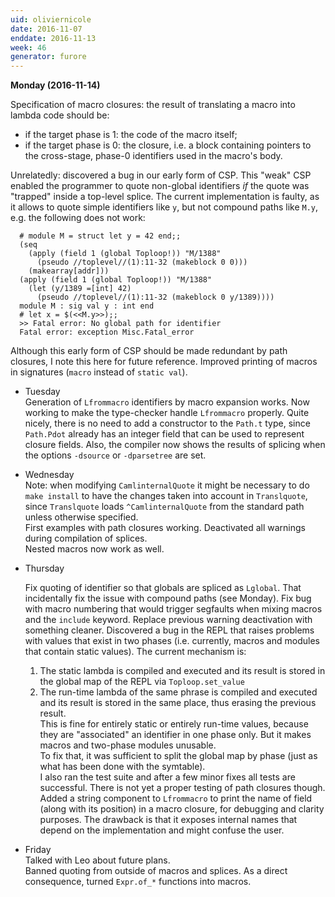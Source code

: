 ```yaml
---
uid: oliviernicole
date: 2016-11-07
enddate: 2016-11-13
week: 46
generator: furore
---
```


**Monday (2016-11-14)**

Specification of macro closures: the result of translating a macro into lambda
code should be:  
  * if the target phase is 1: the code of the macro itself;  
  * if the target phase is 0: the closure, i.e. a block containing pointers to
    the cross-stage, phase-0 identifiers used in the macro's body.  

  Unrelatedly: discovered a bug in our early form of CSP. This "weak" CSP
  enabled the programmer to quote non-global identifiers *if* the quote was
  "trapped" inside a top-level splice.
  The current implementation is faulty, as it allows to quote simple identifiers
  like `y`, but not compound paths like `M.y`, e.g. the following does not work:

```
  # module M = struct let y = 42 end;;
  (seq
    (apply (field 1 (global Toploop!)) "M/1388"
      (pseudo //toplevel//(1):11-32 (makeblock 0 0)))
    (makearray[addr]))
  (apply (field 1 (global Toploop!)) "M/1388"
    (let (y/1389 =[int] 42)
      (pseudo //toplevel//(1):11-32 (makeblock 0 y/1389))))
  module M : sig val y : int end
  # let x = $(<<M.y>>);;
  >> Fatal error: No global path for identifier
  Fatal error: exception Misc.Fatal_error
```

  Although this early form of CSP should be made redundant by path closures, I
  note this here for future reference.
  Improved printing of macros in signatures (`macro` instead of `static val`).

* Tuesday    
  Generation of `Lfrommacro` identifiers by macro expansion works. Now working
  to make the type-checker handle `Lfrommacro` properly. Quite nicely, there is
  no need to add a constructor to the `Path.t` type, since `Path.Pdot` already
  has an integer field that can be used to represent closure fields.
  Also, the compiler now shows the results of splicing when the options
  `-dsource` or `-dparsetree` are set.

* Wednesday    
  Note: when modifying `CamlinternalQuote` it might be necessary to do `make
  install` to have the changes taken into account in `Translquote`, since
  `Translquote` loads `^CamlinternalQuote` from the standard path unless
  otherwise specified.  
  First examples with path closures working. Deactivated all warnings during
  compilation of splices.  
  Nested macros now work as well.

* Thursday    

  Fix quoting of identifier so that globals are spliced as `Lglobal`. That
  incidentally fix the issue with compound paths (see Monday).
  Fix bug with macro numbering that would trigger segfaults when mixing macros
  and the `include` keyword.
  Replace previous warning deactivation with something cleaner.
  Discovered a bug in the REPL that raises problems with values that exist in
  two phases (i.e. currently, macros and modules that contain static values).
  The current mechanism is:  
  1. The static lambda is compiled and executed and its result is stored in the
     global map of the REPL via `Toploop.set_value`  
  2. The run-time lambda of the same phrase is compiled and executed and its
     result is stored in the same place, thus erasing the previous result.  
  This is fine for entirely static or entirely run-time values, because they
  are "associated" an identifier in one phase only. But it makes macros and
  two-phase modules unusable.  
  To fix that, it was sufficient to split the global map by phase (just as what
  has been done with the symtable).  
  I also ran the test suite and after a few minor fixes all tests are
  successful. There is not yet a proper testing of path closures though.
  Added a string component to `Lfrommacro` to print the name of field (along
  with its position) in a macro closure, for debugging and clarity purposes. The
  drawback is that it exposes internal names that depend on the implementation
  and might confuse the user.

* Friday    
  Talked with Leo about future plans.  
  Banned quoting from outside of macros and splices. As a direct consequence,
  turned `Expr.of_*` functions into macros.


